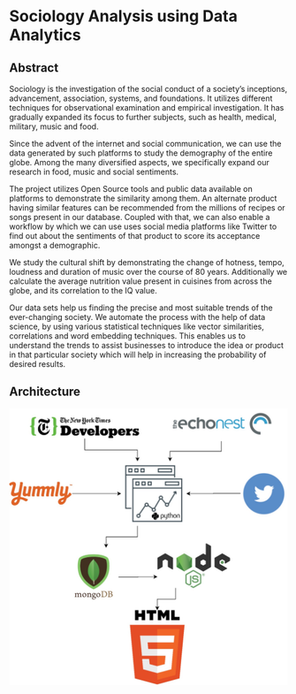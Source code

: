 # Sociology Analysis using Data Analytics

## Abstract
Sociology is the investigation of the social conduct of a society’s inceptions, advancement, association, systems, and foundations. It utilizes different techniques for observational examination and empirical investigation. It has gradually expanded its focus to further subjects, such as health, medical, military, music and food.

Since the advent of the internet and social communication, we can use the data generated by such platforms to study the demography of the entire globe. Among the many diversified aspects, we specifically expand our research in food, music and social sentiments.

The project utilizes Open Source tools and public data available on platforms to demonstrate the similarity among them. An alternate product having similar features can be recommended from the millions of recipes or songs present in our database. Coupled with that, we can also enable a workflow by which we can use uses social media platforms like Twitter to find out about the sentiments of that product to score its acceptance amongst a demographic.

We study the cultural shift by demonstrating the change of hotness, tempo, loudness and duration of music over the course of 80 years. Additionally we calculate the average nutrition value present in cuisines from across the globe, and its correlation to the IQ value.

Our data sets help us finding the precise and most suitable trends of the ever-changing society. We automate the process with the help of data science, by using various statistical techniques like vector similarities, correlations and word embedding techniques. This enables us to understand the trends to assist businesses to introduce the idea or product in that particular society which will help in increasing the probability of desired results.

## Architecture
![alt text](https://github.com/rafayullah/Thesis-SociologyAnalysis/blob/main/Architecture.jpg?raw=true)
